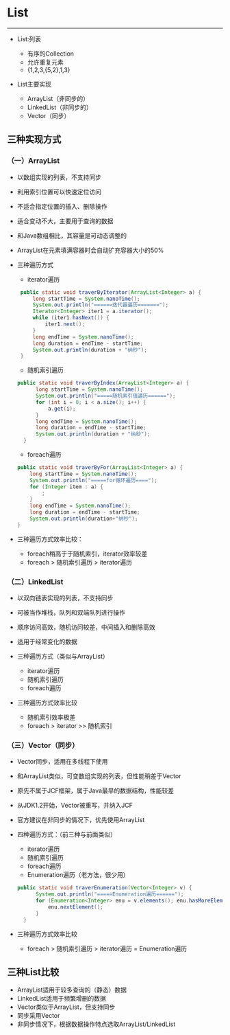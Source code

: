 # List

---

- List:列表
  - 有序的Collection
  - 允许重复元素
  - {1,2,3,{5,2},1,3}

- List主要实现
  - ArrayList（非同步的）
  - LinkedList（非同步的）
  - Vector（同步）

## 三种实现方式

### （一）ArrayList

- 以数组实现的列表，不支持同步
- 利用索引位置可以快速定位访问
- 不适合指定位置的插入、删除操作
- 适合变动不大，主要用于查询的数据
- 和Java数组相比，其容量是可动态调整的
- ArrayList在元素填满容器时会自动扩充容器大小的50%

- 三种遍历方式
  - iterator遍历
  
   ```java
    public static void traverByIterator(ArrayList<Integer> a) {
        long startTime = System.nanoTime();
        System.out.println("======迭代器遍历======="); 
        Iterator<Integer> iter1 = a.iterator();
        while (iter1.hasNext()) {
            iter1.next();
        }
        long endTime = System.nanoTime();
        long duration = endTime - startTime;
        System.out.println(duration + "纳秒");
    }
    ```

  - 随机索引遍历
  
  ```java
  public static void traverByIndex(ArrayList<Integer> a) {
        long startTime = System.nanoTime();
        System.out.println("=====随机索引值遍历======");
        for (int i = 0; i < a.size(); i++) {
            a.get(i);
        }
        long endTime = System.nanoTime();
        long duration = endTime - startTime;
        System.out.println(duration + "纳秒");
    }
  ```

  - foreach遍历

  ```java
  public static void traverByFor(ArrayList<Integer> a) {
      long startTime = System.nanoTime();
      System.out.println("=====for循环遍历====");
      for (Integer item : a) {
          ;
      }
      long endTime = System.nanoTime();
      long duration = endTime - startTime;
      System.out.println(duration+"纳秒");
  }
  ```

- 三种遍历方式效率比较：
  - foreach稍高于于随机索引，iterator效率较差
  - foreach > 随机索引遍历 > iterator遍历
  
### （二）LinkedList

- 以双向链表实现的列表，不支持同步
- 可被当作堆栈，队列和双端队列进行操作
- 顺序访问高效，随机访问较差，中间插入和删除高效
- 适用于经常变化的数据

- 三种遍历方式（类似与ArrayList）
  - iterator遍历
  - 随机索引遍历
  - foreach遍历
  
- 三种遍历方式效率比较
  - 随机索引效率极差
  - foreach > iterator >> 随机索引

### （三）Vector（同步）

- Vector同步，适用在多线程下使用
- 和ArrayList类似，可变数组实现的列表，但性能稍差于Vector
- 原先不属于JCF框架，属于Java最早的数据结构，性能较差
- 从JDK1.2开始，Vector被重写，并纳入JCF
- 官方建议在非同步的情况下，优先使用ArrayList

- 四种遍历方式：（前三种与前面类似）
  - iterator遍历
  - 随机索引遍历
  - foreach遍历
  - Enumeration遍历（老方法，很少用）

  ```java
  public static void traverEnumeration(Vector<Integer> v) {
        System.out.println("=====Enumeration遍历======");
        for (Enumeration<Integer> enu = v.elements(); enu.hasMoreElements();) {
            enu.nextElement();
        }
    }
  ```

- 三种遍历方式效率比较
  - foreach > 随机索引遍历 > iterator遍历 = Enumeration遍历

## 三种List比较

- ArrayList适用于较多查询的（静态）数据
- LinkedList适用于频繁增删的数据
- Vector类似于ArrayList，但支持同步
- 同步采用Vector
- 非同步情况下，根据数据操作特点选取ArrayList/LinkedList
